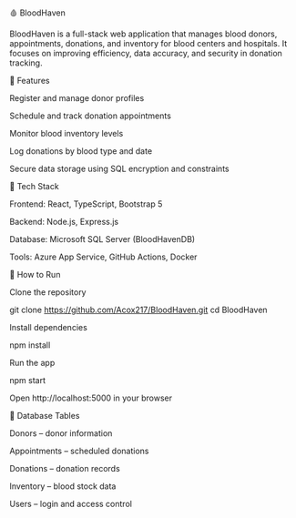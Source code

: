 🩸 BloodHaven

BloodHaven is a full-stack web application that manages blood donors, appointments, donations, and inventory for blood centers and hospitals. It focuses on improving efficiency, data accuracy, and security in donation tracking.

🔧 Features

Register and manage donor profiles

Schedule and track donation appointments

Monitor blood inventory levels

Log donations by blood type and date

Secure data storage using SQL encryption and constraints

🧩 Tech Stack

Frontend: React, TypeScript, Bootstrap 5

Backend: Node.js, Express.js

Database: Microsoft SQL Server (BloodHavenDB)

Tools: Azure App Service, GitHub Actions, Docker

🚀 How to Run

Clone the repository

git clone https://github.com/Acox217/BloodHaven.git
cd BloodHaven


Install dependencies

npm install


Run the app

npm start


Open http://localhost:5000
 in your browser

📁 Database Tables

Donors – donor information

Appointments – scheduled donations

Donations – donation records

Inventory – blood stock data

Users – login and access control
